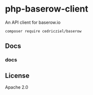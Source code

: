 # php-baserow-client

An API client for baserow.io

```shell
composer require cedricziel/baserow
```

## Docs

### docs ###

## License

Apache 2.0
